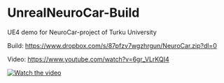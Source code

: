 # UnrealNeuroCar-Build
UE4 demo for NeuroCar-project of Turku University

Build: https://www.dropbox.com/s/87pfzv7wgzhrgun/NeuroCar.zip?dl=0

Video: https://www.youtube.com/watch?v=6gr_VLrKQI4


[![Watch the video](https://img.youtube.com/vi/T-D1KVIuvjA/maxresdefault.jpg)](https://youtu.be/6gr_VLrKQI4)

